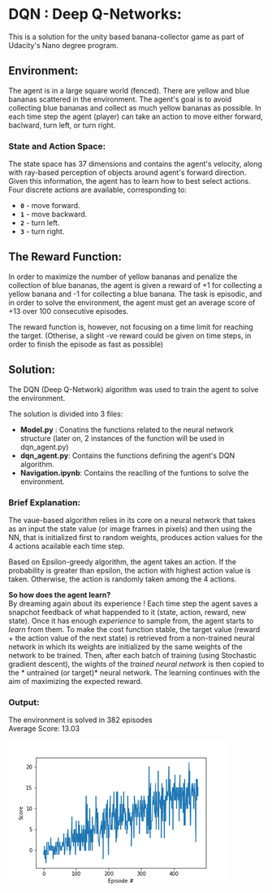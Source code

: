 # DQN : Deep Q-Networks:
This is a solution for the unity based banana-collector game as part of Udacity's Nano degree program.

## Environment:
The agent is in a large square world (fenced). There are yellow and blue bananas scattered in the environment. The agent's goal is to avoid collecting blue bananas and collect as much yellow bananas as possible. In each time step the agent (player) can take an action to move either forward, baclward, turn left, or turn right.
### State and Action Space:
The state space has 37 dimensions and contains the agent's velocity, along with ray-based perception of objects around agent's forward direction. Given this information, the agent has to learn how to best select actions.  Four discrete actions are available, corresponding to:
- **`0`** - move forward.
- **`1`** - move backward.
- **`2`** - turn left.
- **`3`** - turn right.

## The Reward Function:<br/>
In order to maximize the number of yellow bananas and penalize the collection of blue bananas, the agent is given a reward of +1 for collecting a yellow banana and -1 for collecting a blue banana. The task is episodic, and in order to solve the environment, the agent must get an average score of +13 over 100 consecutive episodes. 

The reward function is, however, not focusing on a time limit for reaching the target. 
(Otherise, a slight -ve reward could be given on time steps, in order to finish the episode as fast as possible)

## Solution:
The DQN (Deep Q-Network) algorithm was used to train the agent to solve the environment.

The solution is divided into 3 files:
- **Model.py** : Conatins the functions related to the neural network structure (later on, 2 instances of the function will be used in dqn_agent.py)
- **dqn_agent.py**: Contains the functions defining the agent's DQN algorithm.
- **Navigation.ipynb**: Contains the reaclling of the funtions to solve the environment.

### Brief Explanation:<br/>
The vaue-based algorithm relies in its core on a neural network that takes as an input the state value (or image frames in pixels) and then using the NN, that is initialized first to random weights, produces action values for the 4 actions acailable each time step.

Based on Epsilon-greedy algorithm, the agent takes an action. If the probability is greater than epsilon, the action with highest action value is taken. Otherwise, the action is randomly taken among the 4 actions.

**So how does the agent learn?**<br/>
By dreaming again about its experience ! 
Each time step the agent saves a snapchot feedback of what happended to it (state, action, reward, new state).
Once it has enough *experience* to sample from, the agent starts to *learn* from them. 
To make the cost function stable, the target value (reward + the action value of the next state) is retrieved from a non-trained neural network in which its weights are initialized by the same weights of the network to be trained. 
Then, after each batch of training (using Stochastic gradient descent), the wights of the *trained neural network* is then copied to the * untrained (or target)* neural network. The learning continues with the aim of maximizing the expected reward.

### Output:
The environment is solved in 382 episodes <br/>	
Average Score: 13.03 <br/>

![scorevsepisodes](\score.png)


